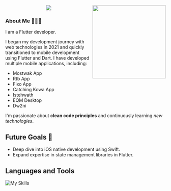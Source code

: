 <img align='right' src="https://media.giphy.com/media/ieyl9zmCjO4b4t6qoY/giphy.gif" width="230">



<div align="center">
  <a href="https://git.io/typing-svg">
    <img src="https://readme-typing-svg.herokuapp.com/?lines=Hello,+There!+👋;This+is+Nourhan....;Nice+to+meet+you!🤍&center=true&size=30">
  </a>
</div>

<h3>About Me 👩🏻‍💻</h3>
I am a Flutter developer.

I began my development journey with web technologies in 2021 and quickly transitioned to mobile development using Flutter and Dart. I have developed multiple mobile applications, including:
- Mostwak App
- Rtb App
- Fixo App
- Catching Kowa App
- Istehwath
- EQM Desktop
- Dw2ni

I'm passionate about **clean code principles** and continuously learning *new technologies*.


## Future Goals 🚀
- Deep dive into iOS native development using Swift.
- Expand expertise in state management libraries in Flutter.

<h2>Languages and Tools</h2>

![My Skills](https://skillicons.dev/icons?i=flutter,dart,git,github,)





<!--

![GitHub followers](https://img.shields.io/github/followers/NourhanHamada?style=social)  
![GitHub stars](https://img.shields.io/github/stars/NourhanHamada?style=social)


![GitHub followers](https://img.shields.io/github/followers/NourhanHamada?style=social)
**NourhanHamada/NourhanHamada** is a ✨ _special_ ✨ repository because its `README.md` (this file) appears on your GitHub profile.

Here are some ideas to get you started:

- 🔭 I’m currently working on ...
- 🌱 I’m currently learning ...
- 👯 I’m looking to collaborate on ...
- 🤔 I’m looking for help with ...
- 💬 Ask me about ...
- 📫 How to reach me: ...
- 😄 Pronouns: ...
- ⚡ Fun fact: ...

<p align="justify">I am a Flutter developer 👩🏻‍💻</p>
<p align="justify">I started in 2021 with web development then I shift to Mobile development with Flutter and Dart language</p>
<p align="justify">During this time I learn Swift to develope Ios Applications too</p> 
-->
